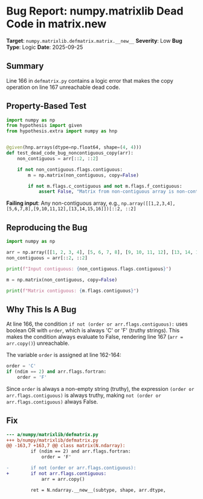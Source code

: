 # Bug Report: numpy.matrixlib Dead Code in matrix.__new__

**Target**: `numpy.matrixlib.defmatrix.matrix.__new__`
**Severity**: Low
**Bug Type**: Logic
**Date**: 2025-09-25

## Summary

Line 166 in `defmatrix.py` contains a logic error that makes the copy operation on line 167 unreachable dead code.

## Property-Based Test

```python
import numpy as np
from hypothesis import given
from hypothesis.extra import numpy as hnp


@given(hnp.arrays(dtype=np.float64, shape=(4, 4)))
def test_dead_code_bug_noncontiguous_copy(arr):
    non_contiguous = arr[::2, ::2]

    if not non_contiguous.flags.contiguous:
        m = np.matrix(non_contiguous, copy=False)

        if not m.flags.c_contiguous and not m.flags.f_contiguous:
            assert False, "Matrix from non-contiguous array is non-contiguous"
```

**Failing input**: Any non-contiguous array, e.g., `np.array([[1,2,3,4],[5,6,7,8],[9,10,11,12],[13,14,15,16]])[::2, ::2]`

## Reproducing the Bug

```python
import numpy as np

arr = np.array([[1, 2, 3, 4], [5, 6, 7, 8], [9, 10, 11, 12], [13, 14, 15, 16]])
non_contiguous = arr[::2, ::2]

print(f"Input contiguous: {non_contiguous.flags.contiguous}")

m = np.matrix(non_contiguous, copy=False)

print(f"Matrix contiguous: {m.flags.contiguous}")
```

## Why This Is A Bug

At line 166, the condition `if not (order or arr.flags.contiguous):` uses boolean OR with `order`, which is always 'C' or 'F' (truthy strings). This makes the condition always evaluate to False, rendering line 167 (`arr = arr.copy()`) unreachable.

The variable `order` is assigned at line 162-164:
```python
order = 'C'
if (ndim == 2) and arr.flags.fortran:
    order = 'F'
```

Since `order` is always a non-empty string (truthy), the expression `(order or arr.flags.contiguous)` is always truthy, making `not (order or arr.flags.contiguous)` always False.

## Fix

```diff
--- a/numpy/matrixlib/defmatrix.py
+++ b/numpy/matrixlib/defmatrix.py
@@ -163,7 +163,7 @@ class matrix(N.ndarray):
         if (ndim == 2) and arr.flags.fortran:
             order = 'F'

-        if not (order or arr.flags.contiguous):
+        if not arr.flags.contiguous:
             arr = arr.copy()

         ret = N.ndarray.__new__(subtype, shape, arr.dtype,
```